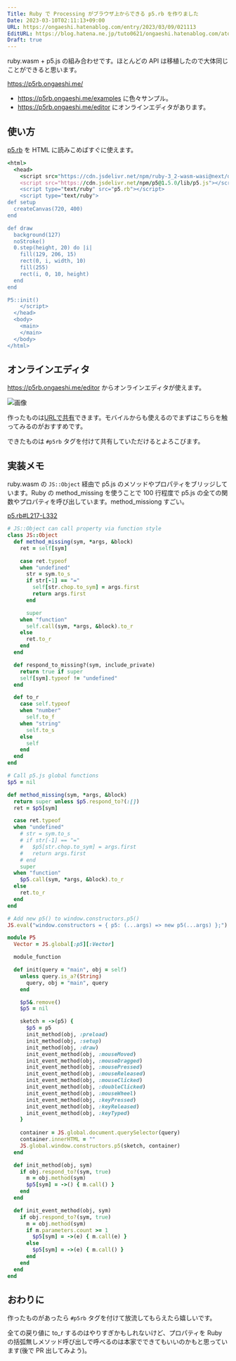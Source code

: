 ```yaml
---
Title: Ruby で Processing がブラウザ上からできる p5.rb を作りました
Date: 2023-03-10T02:11:13+09:00
URL: https://ongaeshi.hatenablog.com/entry/2023/03/09/021113
EditURL: https://blog.hatena.ne.jp/tuto0621/ongaeshi.hatenablog.com/atom/entry/4207112889969793305
Draft: true
---
```

ruby.wasm + p5.js の組み合わせです。ほとんどの API は移植したので大体同じことができると思います。

https://p5rb.ongaeshi.me/

- https://p5rb.ongaeshi.me/examples に色々サンプル。
- https://p5rb.ongaeshi.me/editor にオンラインエディタがあります。

## 使い方
[p5.rb](https://github.com/ongaeshi/p5rb/blob/master/docs/lib/p5.rb) を HTML に読みこめばすぐに使えます。

```ruby
<html>
  <head>
    <script src="https://cdn.jsdelivr.net/npm/ruby-3_2-wasm-wasi@next/dist/browser.script.iife.js"></script>
    <script src="https://cdn.jsdelivr.net/npm/p5@1.5.0/lib/p5.js"></script>
    <script type="text/ruby" src="p5.rb"></script>
    <script type="text/ruby">
def setup
  createCanvas(720, 400)
end

def draw
  background(127)
  noStroke()
  0.step(height, 20) do |i|
    fill(129, 206, 15)
    rect(0, i, width, 10)
    fill(255)
    rect(i, 0, 10, height)
  end
end        

P5::init()
    </script>
  </head>
  <body>
    <main>
    </main>
  </body>
</html>
```

## オンラインエディタ
https://p5rb.ongaeshi.me/editor からオンラインエディタが使えます。

![画像]()

作ったものは[URLで共有](https://p5rb.ongaeshi.me/editor/?q=MQAgFgLhAODOBcB6REDuBLKBTATgOgGMB7AW0QGUA7I1AUVgEMSjYDFYIGIBXWRARgBsAZgBMwkQA4ArJOEAGAOwAWaYvmjBAKC0ATLADMQHHEQDWWABQAqBjgDmsAJQgAvCAAk0aXhPmrtg7OeoYg1OiwAXaOLu5ePuGRNtHOeBBEAPoGIUbQNMlBsZ7eeHmoBTFpmdn6RnYEFc5uxT71jU46AEqu8njSWgDqrtLy8tadWh4GPTq1xlg80FogIAQ4WFxYAMIMlABuDLCWAwA0Ax1YlLqzobo4DKjLIABGDARm9qbcV5byHSvUABi6AANiDLP9jBBTBYBlh0PZIJZhOMOk9LPw8FiAJyjVF4DYEMAgXREEAAHxw5KeKymIAA1O5%2BDSQOh0K4cNYAAoASUQ-RWK0sbKxeDZ9IAKgBBACqTl8ECw0Es0pliGULlJFPQ1MFgr8FmOZxOiSs6Gs2JOOCc1lE0mkkL1OBwrjKGLw8mEVvpU35AFIHSzaRBXOh6abhRarQBaSy%2Bh3kv5BkBtYQjcYnfjpzpWnC5k4eCAFiD03mIQSOkCXa4rataatAA)できます。モバイルからも使えるのでまずはこちらを触ってみるのがおすすめです。

できたものは `#p5rb` タグを付けて共有していただけるとよろこびます。

## 実装メモ
ruby.wasm の `JS::Object` 経由で p5.js のメソッドやプロパティをブリッジしています。Ruby の method_missing を使うことで 100 行程度で p5.js の全ての関数やプロパティを呼び出しています。method_missiong  すごい。

[p5.rb#L217-L332](https://github.com/ongaeshi/p5rb/blob/421ce24c4a29c5787d143f8132eb610b73f60b92/docs/lib/p5.rb#L217-L332) 

```ruby
# JS::Object can call property via function style
class JS::Object
  def method_missing(sym, *args, &block)
    ret = self[sym]

    case ret.typeof
    when "undefined"
      str = sym.to_s
      if str[-1] == "="
        self[str.chop.to_sym] = args.first
        return args.first
      end

      super
    when "function"
      self.call(sym, *args, &block).to_r
    else
      ret.to_r
    end
  end

  def respond_to_missing?(sym, include_private)
    return true if super
    self[sym].typeof != "undefined"
  end

  def to_r
    case self.typeof
    when "number"
      self.to_f
    when "string"
      self.to_s
    else
      self
    end
  end
end

# Call p5.js global functions
$p5 = nil

def method_missing(sym, *args, &block)
  return super unless $p5.respond_to?(:[])
  ret = $p5[sym]

  case ret.typeof
  when "undefined"
    # str = sym.to_s
    # if str[-1] == "="
    #   $p5[str.chop.to_sym] = args.first
    #   return args.first
    # end
    super
  when "function"
    $p5.call(sym, *args, &block).to_r
  else
    ret.to_r
  end
end

# Add new p5() to window.constructors.p5()
JS.eval("window.constructors = { p5: (...args) => new p5(...args) };")

module P5
  Vector = JS.global[:p5][:Vector]

  module_function

  def init(query = "main", obj = self)
    unless query.is_a?(String)
      query, obj = "main", query
    end

    $p5&.remove()
    $p5 = nil

    sketch = ->(p5) {
      $p5 = p5
      init_method(obj, :preload)
      init_method(obj, :setup)
      init_method(obj, :draw)
      init_event_method(obj, :mouseMoved)
      init_event_method(obj, :mouseDragged)
      init_event_method(obj, :mousePressed)
      init_event_method(obj, :mouseReleased)
      init_event_method(obj, :mouseClicked)
      init_event_method(obj, :doubleClicked)
      init_event_method(obj, :mouseWheel)
      init_event_method(obj, :keyPressed)
      init_event_method(obj, :keyReleased)
      init_event_method(obj, :keyTyped)
    }
    
    container = JS.global.document.querySelector(query)
    container.innerHTML = ""
    JS.global.window.constructors.p5(sketch, container)
  end

  def init_method(obj, sym)
    if obj.respond_to?(sym, true)
      m = obj.method(sym)
      $p5[sym] = ->() { m.call() }
    end
  end

  def init_event_method(obj, sym)
    if obj.respond_to?(sym, true)
      m = obj.method(sym)
      if m.parameters.count >= 1
        $p5[sym] = ->(e) { m.call(e) }
      else
        $p5[sym] = ->(e) { m.call() }
      end
    end
  end
end
```

## おわりに
作ったものがあったら `#p5rb` タグを付けて放流してもらえたら嬉しいです。

全ての戻り値に to_r するのはやりすぎかもしれないけど、プロパティを Ruby の括弧無しメソッド呼び出しで呼べるのは本家でできてもいいのかもと思っています(後で PR 出してみよう)。

